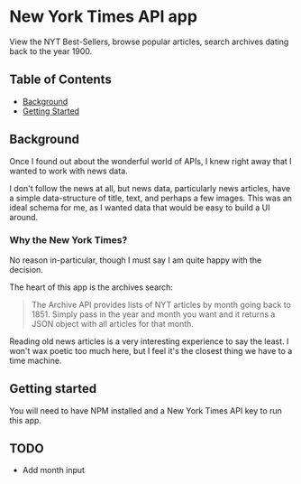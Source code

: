 


# New York Times API app

View the NYT Best-Sellers, browse popular articles, search archives dating back to the year 1900.

## Table of Contents
- [Background](#background)
- [Getting Started](#getStarted)

<a name="background"></a>
## Background
Once I found out about the wonderful world of APIs, I knew right away that I wanted to work with news data.

I don't follow the news at all, but news data, particularly news articles, have a simple data-structure of title, text, and perhaps a few images. This was an ideal schema for me, as I wanted data that would be easy to build a UI around. 

### Why the New York Times?
No reason in-particular, though I must say I am quite happy with the decision.

The heart of this app is the archives search:
> The Archive API provides lists of NYT articles by month going back to 1851. Simply pass in the year and month you want and it returns a JSON object with all articles for that month.

Reading old news articles is a very interesting experience to say the least. I won't wax poetic too much here, but I feel it's the closest thing we have to a time machine. 


<a name="getStarted"></a>
## Getting started 
You will need to have NPM installed and a New York Times API key to run this app.




## TODO
- Add month input